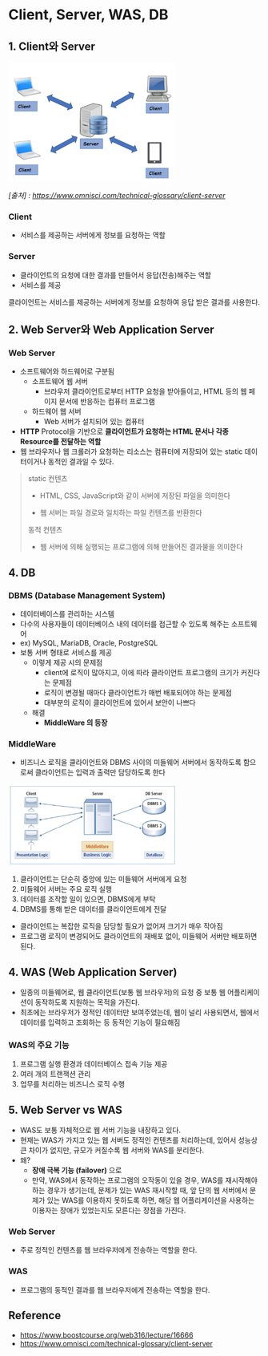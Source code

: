 # Client, Server, WAS, DB

## 1. Client와 Server

<img src="image/image-20210923202603659.png" alt="image-20210923202603659" style="zoom:33%;" />

*[출처] : https://www.omnisci.com/technical-glossary/client-server*

### Client

- 서비스를 제공하는 서버에게 정보를 요청하는 역할

### Server

- 클라이언트의 요청에 대한 결과를 만들어서 응답(전송)해주는 역할
- 서비스를 제공

클라이언트는 서비스를 제공하는 서버에게 정보를 요청하여 응답 받은 결과를 사용한다.



## 2. Web Server와 Web Application Server

### Web Server

- 소프트웨어와 하드웨어로 구분됨
  - 소프트웨어 웹 서버
    - 브라우저 클라이언트로부터 HTTP 요청을 받아들이고, HTML 등의 웹 페이지 문서에 반응하는 컴퓨터 프로그램
  - 하드웨어 웹 서버
    - Web 서버가 설치되어 있는 컴퓨터
- **HTTP** Protocol을 기반으로 **클라이언트가 요청하는 HTML 문서나 각종 Resource를 전달하는 역할**
- 웹 브라우저나 웹 크롤러가 요청하는 리소스는 컴퓨터에 저장되어 있는 static 데이터이거나 동적인 결과일 수 있다.

> static 컨텐츠
>
> - HTML, CSS, JavaScript와 같이 서버에 저장된 파일을 의미한다
>
> - 웹 서버는 파일 경로와 일치하는 파일 컨텐츠를 반환한다
>
> 동적 컨텐츠
>
> - 웹 서버에 의해 실행되는 프로그램에 의해 만들어진 결과물을 의미한다



## 4. DB

### DBMS (Database Management System)

- 데이터베이스를 관리하는 시스템
- 다수의 사용자들이 데이터베이스 내의 데이터를 접근할 수 있도록 해주는 소프트웨어
- ex) MySQL, MariaDB, Oracle, PostgreSQL
- 보통 서버 형태로 서비스를 제공
  - 이렇게 제공 시의 문제점
    - client에 로직이 많아지고, 이에 따라 클라이언트 프로그램의 크기가 커진다는 문제점
    - 로직이 변경될 때마다 클라이언트가 매번 배포되어야 하는 문제점
    - 대부분의 로직이 클라이언트에 있어서 보안이 나쁘다
  - 해결
    - **MiddleWare 의 등장**

### MiddleWare

- 비즈니스 로직을 클라이언트와 DBMS 사이의 미들웨어 서버에서 동작하도록 함으로써 클라이언트는 입력과 출력만 담당하도록 한다 

<img src="image/middleware.png" alt="image-20210923205059178" style="zoom:33%;" />

1. 클라이언트는 단순히 중앙에 있는 미들웨어 서버에게 요청
2. 미들웨어 서버는 주요 로직 실행
3. 데이터를 조작할 일이 있으면, DBMS에게 부탁
4. DBMS를 통해 받은 데이터를 클라이언트에게 전달

- 클라이언트는 복잡한 로직을 담당할 필요가 없어져 크기가 매우 작아짐
- 프로그램 로직이 변경되어도 클라이언트의 재배포 없이, 미들웨어 서버만 배포하면 된다.



## 4. WAS (Web Application Server)

- 일종의 미들웨어로, 웹 클라이언트(보통 웹 브라우저)의 요청 중 보통 웹 어플리케이션이 동작하도록 지원하는 목적을 가진다.
- 최초에는 브라우저가 정적인 데이터만 보여주었는데, 웹이 널리 사용되면서, 웹에서 데이터를 입력하고 조회하는 등 동적인 기능이 필요해짐

### WAS의 주요 기능

1. 프로그램 실행 환경과 데이터베이스 접속 기능 제공
2. 여러 개의 트랜잭션 관리
3. 업무를 처리하는 비즈니스 로직 수행

## 5. Web Server vs WAS

- WAS도 보통 자체적으로 웹 서버 기능을 내장하고 있다.
- 현재는 WAS가 가지고 있는 웹 서버도 정적인 컨텐츠를 처리하는데, 있어서 성능상 큰 차이가 없지만, 규모가 커질수록 웹 서버와 WAS를 분리한다.
- 왜?
  - **장애 극복 기능 (failover)** 으로
  - 만약, WAS에서 동작하는 프로그램의 오작동이 있을 경우, WAS를 재시작해야 하는 경우가 생기는데, 문제가 있는 WAS 재시작할 때, 앞 단의 웹 서버에서 문제가 있는 WAS를 이용하지 못하도록 하면, 해당 웹 어플리케이션을 사용하는 이용자는 장애가 있었는지도 모른다는 장점을 가진다.

### Web Server

- 주로 정적인 컨텐츠를 웹 브라우저에게 전송하는 역할을 한다.

### WAS

- 프로그램의 동적인 결과를 웹 브라우저에게 전송하는 역할을 한다.



## Reference

- https://www.boostcourse.org/web316/lecture/16666
- https://www.omnisci.com/technical-glossary/client-server

